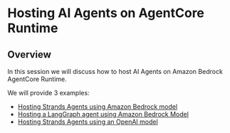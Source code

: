 # Hosting AI Agents on AgentCore Runtime

## Overview

In this session we will discuss how to host AI Agents on Amazon Bedrock AgentCore Runtime.

We will provide 3 examples: 
* [Hosting Strands Agents using Amazon Bedrock model](01-strands-with-bedrock-model) 
* [Hosting a LangGraph agent using Amazon Bedrock Model](02-langgraph-with-bedrock-model)
* [Hosting Strands Agents using an OpenAI model](03-strands-with-openai-model)